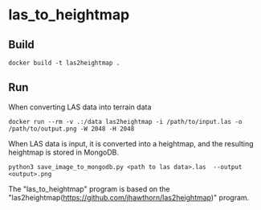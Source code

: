 # las_to_heightmap

## Build

```
docker build -t las2heightmap .
```

## Run
When converting LAS data into terrain data
```
docker run --rm -v .:/data las2heightmap -i /path/to/input.las -o /path/to/output.png -W 2048 -H 2048
```

When LAS data is input, it is converted into a heightmap, and the resulting heightmap is stored in MongoDB.
```
python3 save_image_to_mongodb.py <path to las data>.las  --output <output>.png
```

The "las_to_heightmap" program is based on the "las2heightmap(https://github.com/jhawthorn/las2heightmap)" program.